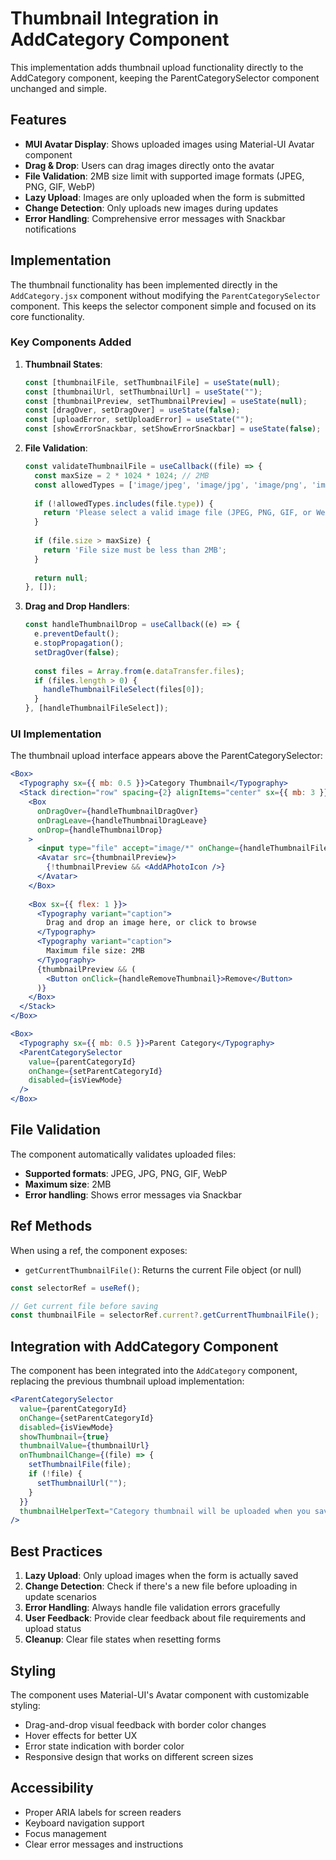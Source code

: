 # Thumbnail Integration in AddCategory Component

This implementation adds thumbnail upload functionality directly to the AddCategory component, keeping the ParentCategorySelector component unchanged and simple.

## Features

- **MUI Avatar Display**: Shows uploaded images using Material-UI Avatar component
- **Drag & Drop**: Users can drag images directly onto the avatar
- **File Validation**: 2MB size limit with supported image formats (JPEG, PNG, GIF, WebP)
- **Lazy Upload**: Images are only uploaded when the form is submitted
- **Change Detection**: Only uploads new images during updates
- **Error Handling**: Comprehensive error messages with Snackbar notifications

## Implementation

The thumbnail functionality has been implemented directly in the `AddCategory.jsx` component without modifying the `ParentCategorySelector` component. This keeps the selector component simple and focused on its core functionality.

### Key Components Added

1. **Thumbnail States**:
   ```jsx
   const [thumbnailFile, setThumbnailFile] = useState(null);
   const [thumbnailUrl, setThumbnailUrl] = useState("");
   const [thumbnailPreview, setThumbnailPreview] = useState(null);
   const [dragOver, setDragOver] = useState(false);
   const [uploadError, setUploadError] = useState("");
   const [showErrorSnackbar, setShowErrorSnackbar] = useState(false);
   ```

2. **File Validation**:
   ```jsx
   const validateThumbnailFile = useCallback((file) => {
     const maxSize = 2 * 1024 * 1024; // 2MB
     const allowedTypes = ['image/jpeg', 'image/jpg', 'image/png', 'image/gif', 'image/webp'];
     
     if (!allowedTypes.includes(file.type)) {
       return 'Please select a valid image file (JPEG, PNG, GIF, or WebP)';
     }
     
     if (file.size > maxSize) {
       return 'File size must be less than 2MB';
     }
     
     return null;
   }, []);
   ```

3. **Drag and Drop Handlers**:
   ```jsx
   const handleThumbnailDrop = useCallback((e) => {
     e.preventDefault();
     e.stopPropagation();
     setDragOver(false);
     
     const files = Array.from(e.dataTransfer.files);
     if (files.length > 0) {
       handleThumbnailFileSelect(files[0]);
     }
   }, [handleThumbnailFileSelect]);
   ```

### UI Implementation

The thumbnail upload interface appears above the ParentCategorySelector:

```jsx
<Box>
  <Typography sx={{ mb: 0.5 }}>Category Thumbnail</Typography>
  <Stack direction="row" spacing={2} alignItems="center" sx={{ mb: 3 }}>
    <Box
      onDragOver={handleThumbnailDragOver}
      onDragLeave={handleThumbnailDragLeave}
      onDrop={handleThumbnailDrop}
    >
      <input type="file" accept="image/*" onChange={handleThumbnailFileInputChange} />
      <Avatar src={thumbnailPreview}>
        {!thumbnailPreview && <AddAPhotoIcon />}
      </Avatar>
    </Box>
    
    <Box sx={{ flex: 1 }}>
      <Typography variant="caption">
        Drag and drop an image here, or click to browse
      </Typography>
      <Typography variant="caption">
        Maximum file size: 2MB
      </Typography>
      {thumbnailPreview && (
        <Button onClick={handleRemoveThumbnail}>Remove</Button>
      )}
    </Box>
  </Stack>
</Box>

<Box>
  <Typography sx={{ mb: 0.5 }}>Parent Category</Typography>
  <ParentCategorySelector
    value={parentCategoryId}
    onChange={setParentCategoryId}
    disabled={isViewMode}
  />
</Box>
```

## File Validation

The component automatically validates uploaded files:

- **Supported formats**: JPEG, JPG, PNG, GIF, WebP
- **Maximum size**: 2MB
- **Error handling**: Shows error messages via Snackbar

## Ref Methods

When using a ref, the component exposes:

- `getCurrentThumbnailFile()`: Returns the current File object (or null)

```jsx
const selectorRef = useRef();

// Get current file before saving
const thumbnailFile = selectorRef.current?.getCurrentThumbnailFile();
```

## Integration with AddCategory Component

The component has been integrated into the `AddCategory` component, replacing the previous thumbnail upload implementation:

```jsx
<ParentCategorySelector
  value={parentCategoryId}
  onChange={setParentCategoryId}
  disabled={isViewMode}
  showThumbnail={true}
  thumbnailValue={thumbnailUrl}
  onThumbnailChange={(file) => {
    setThumbnailFile(file);
    if (!file) {
      setThumbnailUrl("");
    }
  }}
  thumbnailHelperText="Category thumbnail will be uploaded when you save the category"
/>
```

## Best Practices

1. **Lazy Upload**: Only upload images when the form is actually saved
2. **Change Detection**: Check if there's a new file before uploading in update scenarios
3. **Error Handling**: Always handle file validation errors gracefully
4. **User Feedback**: Provide clear feedback about file requirements and upload status
5. **Cleanup**: Clear file states when resetting forms

## Styling

The component uses Material-UI's Avatar component with customizable styling:

- Drag-and-drop visual feedback with border color changes
- Hover effects for better UX
- Error state indication with border color
- Responsive design that works on different screen sizes

## Accessibility

- Proper ARIA labels for screen readers
- Keyboard navigation support
- Focus management
- Clear error messages and instructions